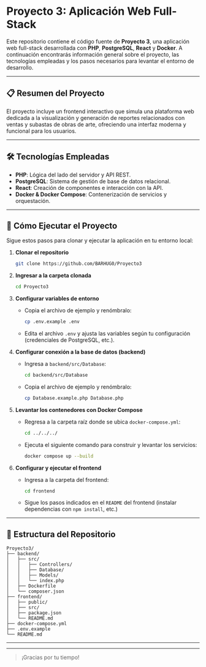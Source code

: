 # Proyecto 3: Aplicación Web Full-Stack

Este repositorio contiene el código fuente de **Proyecto 3**, una aplicación web full-stack desarrollada con **PHP**, **PostgreSQL**, **React** y **Docker**. A continuación encontrarás información general sobre el proyecto, las tecnologías empleadas y los pasos necesarios para levantar el entorno de desarrollo.

---

## 📋 Resumen del Proyecto

El proyecto incluye un frontend interactivo que simula una plataforma web dedicada a la visualización y generación de reportes relacionados con ventas y subastas de obras de arte, ofreciendo una interfaz moderna y funcional para los usuarios.

---

## 🛠 Tecnologías Empleadas

* **PHP**: Lógica del lado del servidor y API REST.
* **PostgreSQL**: Sistema de gestión de base de datos relacional.
* **React**: Creación de componentes e interacción con la API.
* **Docker & Docker Compose**: Contenerización de servicios y orquestación.

---

## 🚀 Cómo Ejecutar el Proyecto

Sigue estos pasos para clonar y ejecutar la aplicación en tu entorno local:

1. **Clonar el repositorio**

   ```bash
   git clone https://github.com/BARHUG0/Proyecto3
   ```

2. **Ingresar a la carpeta clonada**

   ```bash
   cd Proyecto3
   ```

3. **Configurar variables de entorno**

   * Copia el archivo de ejemplo y renómbralo:

     ```bash
     cp .env.example .env
     ```
   * Edita el archivo `.env` y ajusta las variables según tu configuración (credenciales de PostgreSQL, etc.).

4. **Configurar conexión a la base de datos (backend)**

   * Ingresa a `backend/src/Database`:

     ```bash
     cd backend/src/Database
     ```
   * Copia el archivo de ejemplo y renómbralo:

     ```bash
     cp Database.example.php Database.php
     ```

5. **Levantar los contenedores con Docker Compose**

   * Regresa a la carpeta raíz donde se ubica `docker-compose.yml`:

     ```bash
     cd ../../../
     ```
   * Ejecuta el siguiente comando para construir y levantar los servicios:

     ```bash
     docker compose up --build
     ```

6. **Configurar y ejecutar el frontend**

   * Ingresa a la carpeta del frontend:

     ```bash
     cd frontend
     ```
   * Sigue los pasos indicados en el `README` del frontend (instalar dependencias con `npm install`, etc.)&#x20;

---

## 📂 Estructura del Repositorio

```text
Proyecto3/
├── backend/
│   ├── src/
│   │   ├── Controllers/
│   │   ├── Database/
│   │   ├── Models/
│   │   └── index.php
│   ├── Dockerfile
│   └── composer.json
├── frontend/
│   ├── public/
│   ├── src/
│   ├── package.json
│   └── README.md
├── docker-compose.yml
├── .env.example
└── README.md
```

---

---

> ¡Gracias por tu tiempo!&#x20;
